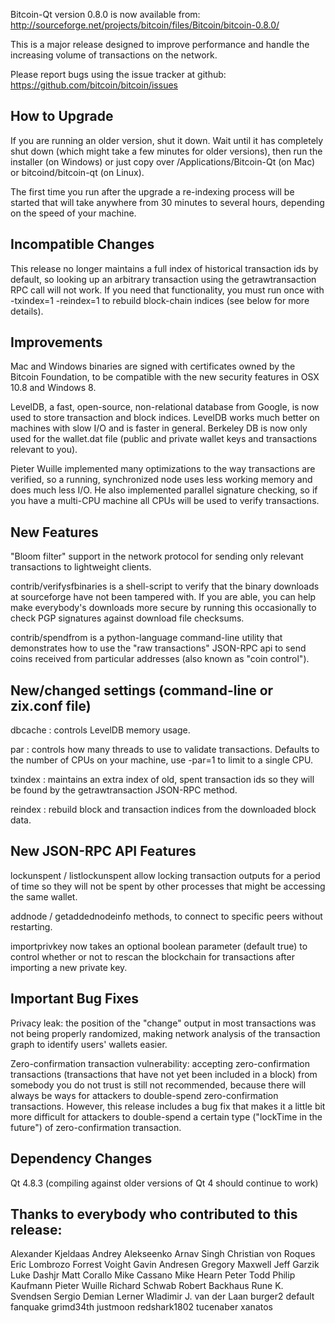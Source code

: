 Bitcoin-Qt version 0.8.0 is now available from:
  http://sourceforge.net/projects/bitcoin/files/Bitcoin/bitcoin-0.8.0/

This is a major release designed to improve performance and handle the
increasing volume of transactions on the network.

Please report bugs using the issue tracker at github:
  https://github.com/bitcoin/bitcoin/issues

How to Upgrade
--------------

If you are running an older version, shut it down. Wait
until it has completely shut down (which might take a few minutes for older
versions), then run the installer (on Windows) or just copy over
/Applications/Bitcoin-Qt (on Mac) or bitcoind/bitcoin-qt (on Linux).

The first time you run after the upgrade a re-indexing process will be
started that will take anywhere from 30 minutes to several hours,
depending on the speed of your machine.

Incompatible Changes
--------------------

This release no longer maintains a full index of historical transaction ids
by default, so looking up an arbitrary transaction using the getrawtransaction
RPC call will not work. If you need that functionality, you must run once
with -txindex=1 -reindex=1 to rebuild block-chain indices (see below for more
details).

Improvements
------------

Mac and Windows binaries are signed with certificates owned by the Bitcoin
Foundation, to be compatible with the new security features in OSX 10.8 and
Windows 8.

LevelDB, a fast, open-source, non-relational database from Google, is
now used to store transaction and block indices.  LevelDB works much better
on machines with slow I/O and is faster in general. Berkeley DB is now only
used for the wallet.dat file (public and private wallet keys and transactions
relevant to you).

Pieter Wuille implemented many optimizations to the way transactions are
verified, so a running, synchronized node uses less working memory and does
much less I/O. He also implemented parallel signature checking, so if you
have a multi-CPU machine all CPUs will be used to verify transactions.

New Features
------------

"Bloom filter" support in the network protocol for sending only relevant transactions to
lightweight clients.

contrib/verifysfbinaries is a shell-script to verify that the binary downloads
at sourceforge have not been tampered with. If you are able, you can help make
everybody's downloads more secure by running this occasionally to check PGP
signatures against download file checksums.

contrib/spendfrom is a python-language command-line utility that demonstrates
how to use the "raw transactions" JSON-RPC api to send coins received from particular
addresses (also known as "coin control").

New/changed settings (command-line or zix.conf file)
--------------------------------------------------------

dbcache : controls LevelDB memory usage.

par : controls how many threads to use to validate transactions. Defaults to the number
of CPUs on your machine, use -par=1 to limit to a single CPU.

txindex : maintains an extra index of old, spent transaction ids so they will be found
by the getrawtransaction JSON-RPC method.

reindex : rebuild block and transaction indices from the downloaded block data.

New JSON-RPC API Features
-------------------------

lockunspent / listlockunspent allow locking transaction outputs for a period of time so
they will not be spent by other processes that might be accessing the same wallet.

addnode / getaddednodeinfo methods, to connect to specific peers without restarting.

importprivkey now takes an optional boolean parameter (default true) to control whether
or not to rescan the blockchain for transactions after importing a new private key.

Important Bug Fixes
-------------------

Privacy leak: the position of the "change" output in most transactions was not being
properly randomized, making network analysis of the transaction graph to identify
users' wallets easier.

Zero-confirmation transaction vulnerability: accepting zero-confirmation transactions
(transactions that have not yet been included in a block) from somebody you do not
trust is still not recommended, because there will always be ways for attackers to
double-spend zero-confirmation transactions. However, this release includes a bug
fix that makes it a little bit more difficult for attackers to double-spend a
certain type ("lockTime in the future") of zero-confirmation transaction.

Dependency Changes
------------------

Qt 4.8.3 (compiling against older versions of Qt 4 should continue to work)


Thanks to everybody who contributed to this release:
----------------------------------------------------

Alexander Kjeldaas
Andrey Alekseenko
Arnav Singh
Christian von Roques
Eric Lombrozo
Forrest Voight
Gavin Andresen
Gregory Maxwell
Jeff Garzik
Luke Dashjr
Matt Corallo
Mike Cassano
Mike Hearn
Peter Todd
Philip Kaufmann
Pieter Wuille
Richard Schwab
Robert Backhaus
Rune K. Svendsen
Sergio Demian Lerner
Wladimir J. van der Laan
burger2
default
fanquake
grimd34th
justmoon
redshark1802
tucenaber
xanatos
